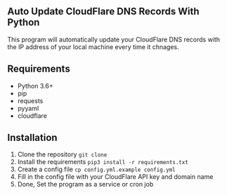 ## Auto Update CloudFlare DNS Records With Python
This program will automatically update your CloudFlare DNS records with the IP address of your local machine every time it chnages.

## Requirements
- Python 3.6+
- pip
- requests
- pyyaml
- cloudflare


## Installation
1. Clone the repository `git clone`
2. Install the requirements `pip3 install -r requirements.txt`
3. Create a config file `cp config.yml.example config.yml`
4. Fill in the config file with your CloudFlare API key and domain name
5. Done, Set the program as a service or cron job


